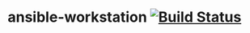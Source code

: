 # ansible-workstation [![Build Status](https://travis-ci.org/gdumitrescu/ansible-workstation.svg?branch=master)](https://travis-ci.org/gdumitrescu/ansible-workstation)
